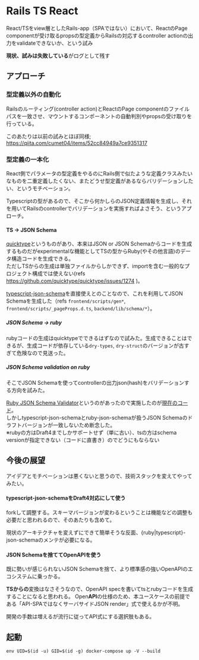 # Rails TS React
React/TSをview層としたRails-app（SPAではない）において、ReactのPage componentが受け取るpropsの型定義からRailsの対応するcontroller actionの出力をvalidateできないか、という試み

**現状、試みは失敗している**がログとして残す

## アプローチ

### 型定義以外の自動化
Railsのルーティング(controller action)とReactのPage componentのファイルパスを一致させ、マウントするコンポーネントの自動判別やpropsの受け取りを行っている。

このあたりは以前の試みとほぼ同様; https://qiita.com/cumet04/items/52cc84949a7ce9351317

### 型定義の一本化
React側でパラメータの型定義をやるのにRails側で似たような定義クラスみたいなものを二重定義したくない、またどうせ型定義があるならバリデーションしたい、というモチベーション。

Typescriptの型があるので、そこから何かしらのJSON定義情報を生成し、それを用いてRailsのcontrollerでバリデーションを実施すればよさそう、というアプローチ。

#### TS -> JSON Schema
[quicktype](https://quicktype.io/)というものがあり、本来はJSON or JSON Schemaからコードを生成するものだがexperimentalな機能としてTSの型からRuby(やその他言語)のデータ構造コードを生成できる。  
ただしTSからの生成は単独ファイルからしかできず、importを含む一般的なプロジェクト構成では使えない(refs https://github.com/quicktype/quicktype/issues/1274 )。

[typescript-json-schema](https://github.com/YousefED/typescript-json-schema)を直接使えとのことなので、これを利用してJSON Schemaを生成した（refs `frontend/scripts/gen*`, `frontend/scripts/_pageProps.d.ts`, `backend/lib/schema/*`）。

##### JSON Schema -> ruby
rubyコードの生成はquicktypeでできるはずなので試みた。生成できることはできるが、生成コードが依存している`dry-types`, `dry-struct`のバージョンが古すぎて危険なので見送った。

##### JSON Schema validation on ruby
そこでJSON Schemaを使ってcontrollerの出力json(hash)をバリデーションする方向を試みた。

[Ruby JSON Schema Validator](https://github.com/ruby-json-schema/json-schema)というのがあったので実施したのが[現在のコード](https://github.com/cumet04/rails_ts_react/tree/json-schema)。  
しかしtypescript-json-schemaとruby-json-schemaが扱うJSON Schemaのドラフトバージョンが一致しないため断念した。  
※rubyの方はDraft4までしかサポートせず（単に古い）、tsの方はschema versionが指定できない（コードに直書き）のでどうにもならない

## 今後の展望
アイデアとモチベーションは悪くないと思うので、技術スタックを変えてやってみたい。

#### typescript-json-schemaをDraft4対応にして使う
forkして調整する。スキーマバージョンが変わるということは機能などの調整も必要だと思われるので、そのあたりも含めて。

現状のアーキテクチャを変えずにできて簡単そうな反面、{ruby|typescript}-json-schemaのメンテが必要になる。

#### JSON Schemaを捨ててOpenAPIを使う
既に勢いが感じられないJSON Schemaを捨て、より標準感の強いOpenAPIのエコシステムに乗っかる。

**TSからの**変換はなさそうなので、OpenAPI specを書いてtsとrubyコードを生成することになると思われる。
Open**API**の仕様のため、本ユースケースの前提である「API-SPAではなくサーバサイドJSON render」式で使えるかが不明。

開発の手数は増えるが流行に従ってAPI式にする選択肢もある。

## 起動
```
env UID=$(id -u) GID=$(id -g) docker-compose up -V --build
